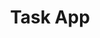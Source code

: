 ---
title: Task App
summary: A simple task management application.
technologies:
  - Vue
  - TypeScript
url: https://github.com/DrakoPOD/frontend-development-test
---